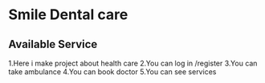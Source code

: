 #  Smile Dental care



## Available Service

1.Here i make project about health care
2.You can log in /register
3.You can take ambulance
4.You can book doctor
5.You can see services
